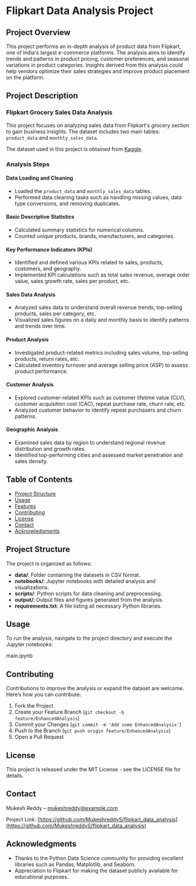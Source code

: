 # Flipkart Data Analysis Project

## Project Overview

This project performs an in-depth analysis of product data from Flipkart, one of India's largest e-commerce platforms. The analysis aims to identify trends and patterns in product pricing, customer preferences, and seasonal variations in product categories. Insights derived from this analysis could help vendors optimize their sales strategies and improve product placement on the platform.

## Project Description

### Flipkart Grocery Sales Data Analysis

This project focuses on analyzing sales data from Flipkart's grocery section to gain business insights. The dataset includes two main tables: `product_data` and `monthly_sales_data`.

The dataset used in this project is obtained from [Kaggle](https://www.kaggle.com/datasets/aryansingh95/flipkart-grocery-transaction-and-product-details). 

### Analysis Steps

#### Data Loading and Cleaning

- Loaded the `product_data` and `monthly_sales_data` tables.
- Performed data cleaning tasks such as handling missing values, data type conversions, and removing duplicates.

#### Basic Descriptive Statistics

- Calculated summary statistics for numerical columns.
- Counted unique products, brands, manufacturers, and categories.

#### Key Performance Indicators (KPIs)

- Identified and defined various KPIs related to sales, products, customers, and geography.
- Implemented KPI calculations such as total sales revenue, average order value, sales growth rate, sales per product, etc.

#### Sales Data Analysis

- Analyzed sales data to understand overall revenue trends, top-selling products, sales per category, etc.
- Visualized sales figures on a daily and monthly basis to identify patterns and trends over time.

#### Product Analysis

- Investigated product-related metrics including sales volume, top-selling products, return rates, etc.
- Calculated inventory turnover and average selling price (ASP) to assess product performance.

#### Customer Analysis

- Explored customer-related KPIs such as customer lifetime value (CLV), customer acquisition cost (CAC), repeat purchase rate, churn rate, etc.
- Analyzed customer behavior to identify repeat purchasers and churn patterns.

#### Geographic Analysis

- Examined sales data by region to understand regional revenue distribution and growth rates.
- Identified top-performing cities and assessed market penetration and sales density.


## Table of Contents
- [Project Structure](#project-structure)
- [Usage](#usage)
- [Features](#features)
- [Contributing](#contributing)
- [License](#license)
- [Contact](#contact)
- [Acknowledgments](#acknowledgments)


## Project Structure

The project is organized as follows:

- **data/**: Folder containing the datasets in CSV format.
- **notebooks/**: Jupyter notebooks with detailed analysis and visualizations.
- **scripts/**: Python scripts for data cleaning and preprocessing.
- **output/**: Output files and figures generated from the analysis.
- **requirements.txt**: A file listing all necessary Python libraries.

## Usage

To run the analysis, navigate to the project directory and execute the Jupyter notebooks:

 main.ipynb


## Contributing

Contributions to improve the analysis or expand the dataset are welcome. Here’s how you can contribute:

1. Fork the Project
2. Create your Feature Branch (`git checkout -b feature/EnhancedAnalysis`)
3. Commit your Changes (`git commit -m 'Add some EnhancedAnalysis'`)
4. Push to the Branch (`git push origin feature/EnhancedAnalysis`)
5. Open a Pull Request

## License

This project is released under the MIT License - see the LICENSE file for details.

## Contact

Mukesh Reddy – [mukeshreddy@example.com](mailto:mukeshreddy@example.com)

Project Link: [https://github.com/MukeshreddyS/flipkart_data_analysis](https://github.com/MukeshreddyS/flipkart_data_analysis)

## Acknowledgments

- Thanks to the Python Data Science community for providing excellent libraries such as Pandas, Matplotlib, and Seaborn.
- Appreciation to Flipkart for making the dataset publicly available for educational purposes.
